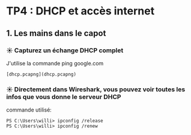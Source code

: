 # TP4 : DHCP et accès internet

## 1. Les mains dans le capot

### ☀️ Capturez un échange DHCP complet 
J'utilise la commande ping google.com
```
[dhcp.pcapng](dhcp.pcapng)
```

### ☀️ Directement dans Wireshark, vous pouvez voir toutes les infos que vous donne  le serveur DHCP
commande utilisé: 
```
PS C:\Users\willi> ipconfig /release
PS C:\Users\willi> ipconfig /renew
````